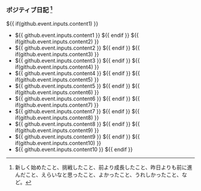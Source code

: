 ### ポジティブ日記 [^positive_diary]
${{ if(github.event.inputs.content1) }}
* ${{ github.event.inputs.content1 }}
${{ endif }}
${{ if(github.event.inputs.content2) }}
* ${{ github.event.inputs.content2 }}
${{ endif }}
${{ if(github.event.inputs.content3) }}
* ${{ github.event.inputs.content3 }}
${{ endif }}
${{ if(github.event.inputs.content4) }}
* ${{ github.event.inputs.content4 }}
${{ endif }}
${{ if(github.event.inputs.content5) }}
* ${{ github.event.inputs.content5 }}
${{ endif }}
${{ if(github.event.inputs.content6) }}
* ${{ github.event.inputs.content6 }}
${{ endif }}
${{ if(github.event.inputs.content7) }}
* ${{ github.event.inputs.content7 }}
${{ endif }}
${{ if(github.event.inputs.content8) }}
* ${{ github.event.inputs.content8 }}
${{ endif }}
${{ if(github.event.inputs.content9) }}
* ${{ github.event.inputs.content9 }}
${{ endif }}
${{ if(github.event.inputs.content10) }}
* ${{ github.event.inputs.content10 }}
${{ endif }}

[^positive_diary]: 新しく始めたこと、挑戦したこと、前より成長したこと、昨日よりも前に進んだこと、えらいなと思ったこと、よかったこと、うれしかったこと、など。
